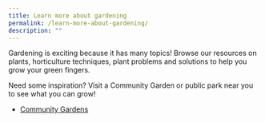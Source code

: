 ```yaml
---
title: Learn more about gardening
permalink: /learn-more-about-gardening/
description: ""
---
```

<p>
Gardening is exciting because it has many topics! Browse our resources on plants, horticulture techniques, plant problems and solutions to help you grow your green fingers. 
</p>
<p>Need some inspiration? Visit a Community Garden or public park near you to see what you can grow!</p>
<ul>
	<li><a href="https://staging.dmhtu0pi4p9u7.amplifyapp.com/get-involved/community-gardens/">Community Gardens</a></li>
	</ul>